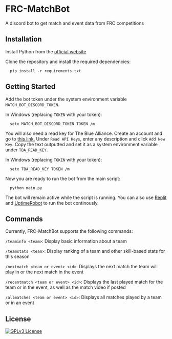 # FRC-MatchBot

A discord bot to get match and event data from FRC competitions


## Installation

Install Python from the [official website](https://www.python.org/downloads)

Clone the repository and install the required dependencies:

```
  pip install -r requirements.txt
```
## Getting Started

Add the bot token under the system environment variable `MATCH_BOT_DISCORD_TOKEN`.

In Windows (replacing `TOKEN` with your token):

```
  setx MATCH_BOT_DISCORD_TOKEN TOKEN /m
```

You will also need a read key for The Blue Alliance.
Create an account and go to [this link.](https://www.thebluealliance.com/account) Under `Read API Keys`, enter any description and click `Add New Key`.
Copy the text outputted and set it as a system environment variable under `TBA_READ_KEY`.

In Windows (replacing `TOKEN` with your token):

```
  setx TBA_READ_KEY TOKEN /m
```

Now you are ready to run the bot from the main script:

```
  python main.py
```

The bot will remain active while the script is running. You can also use [Replit](https://replit.com) and [UptimeRobot](https://uptimerobot.com/) to run the bot continously.

## Commands

Currently, FRC-MatchBot supports the following commands:

`/teaminfo <team>`: Display basic information about a team

`/teamstats <team>`: Display ranking of a team and other skill-based stats for this season

`/nextmatch <team or event> <id>`: Displays the next match the team will play in or the next match in the event

`/recentmatch <team or event> <id>`: Displays the last played match for the team or in the event, as well as the match video if posted

`/allmatches <team or event> <id>`: Displays all matches played by a team or in an event

## License


[![GPLv3 License](https://img.shields.io/badge/License-GPL%20v3-yellow.svg)](https://opensource.org/licenses/)

